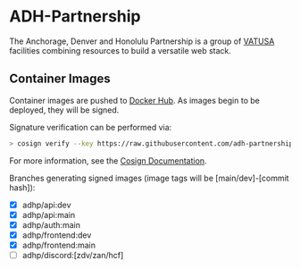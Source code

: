# ADH-Partnership

The Anchorage, Denver and Honolulu Partnership is a group of [VATUSA](https://www.vatusa.net) facilities combining resources to build a versatile web stack.

## Container Images

Container images are pushed to [Docker Hub](https://hub.docker.com/u/adhp).  As images begin to be deployed, they will be signed.

Signature verification can be performed via:

```bash
> cosign verify --key https://raw.githubusercontent.com/adh-partnership/.github/main/cosign.pub (image):(tag)
```

For more information, see the [Cosign Documentation](https://docs.sigstore.dev/cosign/overview).

Branches generating signed images (image tags will be [main/dev]-[commit hash]):
- [x] adhp/api:dev
- [x] adhp/api:main
- [x] adhp/auth:main
- [x] adhp/frontend:dev
- [x] adhp/frontend:main
- [ ] adhp/discord:[zdv/zan/hcf]
